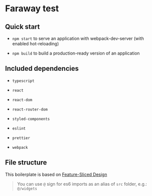 # Faraway test

## Quick start

* `npm start` to serve an application with webpack-dev-server (with enabled hot-reloading)

* `npm build` to build a production-ready version of an application

## Included dependencies

* `typescript`

* `react`

* `react-dom`

* `react-router-dom`

* `styled-components`

* `eslint`

* `prettier`

* `webpack`

## File structure

This boilerplate is based on [Feature-Sliced Design](https://feature-sliced.design/)

> You can use `@` sign for es6 imports as an alias of  `src` folder, e.g.: `@/widgets`
